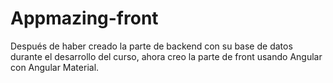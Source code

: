 # Appmazing-front

Después de haber creado la parte de backend con su base de datos durante el desarrollo del curso, ahora creo la parte de front usando Angular con Angular Material.
